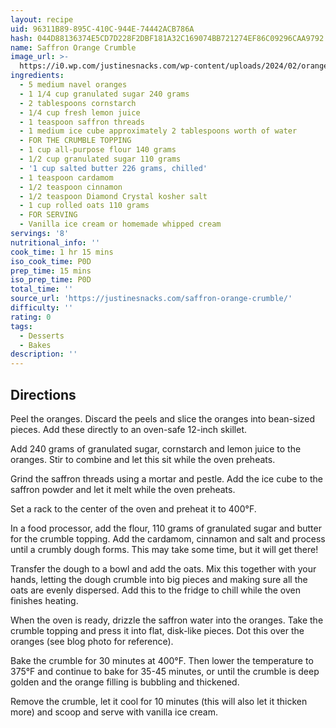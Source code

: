 ```yaml
---
layout: recipe
uid: 96311B89-895C-410C-944E-74442ACB786A
hash: 044D88136374E5CD7D228F2DBF181A32C169074BB721274EF86C09296CAA9792
name: Saffron Orange Crumble
image_url: >-
  https://i0.wp.com/justinesnacks.com/wp-content/uploads/2024/02/orange-crumble-recipe.jpg?w=1638&ssl=1
ingredients:
  - 5 medium navel oranges
  - 1 1/4 cup granulated sugar 240 grams
  - 2 tablespoons cornstarch
  - 1/4 cup fresh lemon juice
  - 1 teaspoon saffron threads
  - 1 medium ice cube approximately 2 tablespoons worth of water
  - FOR THE CRUMBLE TOPPING
  - 1 cup all-purpose flour 140 grams
  - 1/2 cup granulated sugar 110 grams
  - '1 cup salted butter 226 grams, chilled'
  - 1 teaspoon cardamom
  - 1/2 teaspoon cinnamon
  - 1/2 teaspoon Diamond Crystal kosher salt
  - 1 cup rolled oats 110 grams
  - FOR SERVING
  - Vanilla ice cream or homemade whipped cream
servings: '8'
nutritional_info: ''
cook_time: 1 hr 15 mins
iso_cook_time: P0D
prep_time: 15 mins
iso_prep_time: P0D
total_time: ''
source_url: 'https://justinesnacks.com/saffron-orange-crumble/'
difficulty: ''
rating: 0
tags:
  - Desserts
  - Bakes
description: ''
---
```

## Directions

Peel the oranges. Discard the peels and slice the oranges into bean-sized pieces. Add these directly to an oven-safe 12-inch skillet.

Add 240 grams of granulated sugar, cornstarch and lemon juice to the oranges. Stir to combine and let this sit while the oven preheats.

Grind the saffron threads using a mortar and pestle. Add the ice cube to the saffron powder and let it melt while the oven preheats.

Set a rack to the center of the oven and preheat it to 400°F.

In a food processor, add the flour, 110 grams of granulated sugar and butter for the crumble topping. Add the cardamom, cinnamon and salt and process until a crumbly dough forms. This may take some time, but it will get there!

Transfer the dough to a bowl and add the oats. Mix this together with your hands, letting the dough crumble into big pieces and making sure all the oats are evenly dispersed. Add this to the fridge to chill while the oven finishes heating.

When the oven is ready, drizzle the saffron water into the oranges. Take the crumble topping and press it into flat, disk-like pieces. Dot this over the oranges (see blog photo for reference).

Bake the crumble for 30 minutes at 400°F. Then lower the temperature to 375°F and continue to bake for 35-45 minutes, or until the crumble is deep golden and the orange filling is bubbling and thickened.

Remove the crumble, let it cool for 10 minutes (this will also let it thicken more) and scoop and serve with vanilla ice cream.
